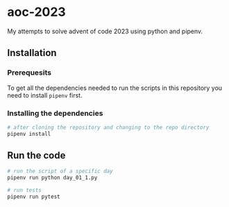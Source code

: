 # aoc-2023

My attempts to solve advent of code 2023 using python and pipenv.

## Installation

### Prerequesits

To get all the dependencies needed to run the scripts in this repository
you need to install `pipenv` first.

### Installing the dependencies

```bash
# after cloning the repository and changing to the repo directory
pipenv install
```

## Run the code

```bash
# run the script of a specific day
pipenv run python day_01_1.py

# run tests
pipenv run pytest
```
